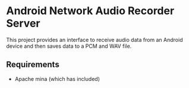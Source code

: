 # Android Network Audio Recorder Server
This project provides an interface to receive audio data from an Android device and then saves data to a PCM and WAV file.
## Requirements
- Apache mina (which has included)
